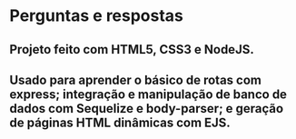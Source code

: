 # Perguntas e respostas

## Projeto feito com HTML5, CSS3 e NodeJS.
## Usado para aprender o básico de rotas com express; integração e manipulação de banco de dados com Sequelize e body-parser; e geração de páginas HTML dinâmicas com EJS.
